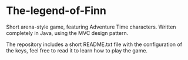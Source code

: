 # The-legend-of-Finn
Short arena-style game, featuring Adventure Time characters. Written completely in Java, using the MVC design pattern.

The repository includes a short README.txt file with the configuration of the keys, feel free to read it to learn how to play the game.
